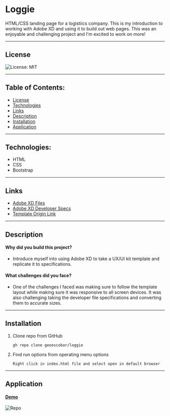 # Loggie

HTML/CSS landing page for a logistiics company. This is my introduction to working with Adobe XD and using it to build out web pages. This was an enjoyable and challenging project and I'm excited to work on more!

---

## License

![License: MIT](https://img.shields.io/badge/License-MIT-yellow.svg)

---

## Table of Contents:

- [License](#license)
- [Technologies](#technologies)
- [Links](#links)
- [Description](#description)
- [Installation](#installation)
- [Application](#application)

---

## Technologies:

- HTML
- CSS
- Bootstrap

---

## Links

- [Adobe XD Files](https://github.com/geoescobar/loggie/tree/main/documents)
- [Adobe XD Developer Specs](https://xd.adobe.com/view/62757607-46b9-4e8f-9141-e4bcfb07c2e4-3726/specs/)
- [Template Origin Link](https://elements.envato.com/loggie-logistic-website-homepage-AWKECQ7)

---

## Description

#### Why did you build this project?

- Introduce myself into using Adobe XD to take a UX/UI kit template and replicate it to specifications.

#### What challenges did you face?

- One of the challenges I faced was making sure to follow the template layout while making sure it was responsive to all screen devices. It was also challenging taking the developer file specifications and converting them to accurate sizes.

---

## Installation

1. Clone repo from GitHub

   ```
   gh repo clone geoescobar/loggie
   ```

2. Find run options from operating menu options

   ```
   Right click in index.html file and select open in default browser
   ```

---

## Application

#### [Demo](https://snazzy-florentine-5506bf.netlify.app/)

![Repo](./documents/screenshot.png)
